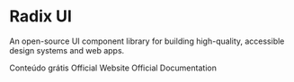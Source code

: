 # Radix UI

An open-source UI component library for building high-quality, accessible design systems and web apps.

<ResourceGroupTitle>Conteúdo grátis</ResourceGroupTitle>
<BadgeLink colorScheme='blue' badgeText='Framework Website' href='https://www.radix-ui.com/'>Official Website</BadgeLink>
<BadgeLink colorScheme='blue' badgeText='Official Docs' href='https://www.radix-ui.com/docs/primitives/overview/introduction'>Official Documentation</BadgeLink>
